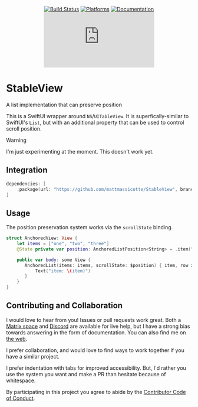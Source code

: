 <div align="center">

[![Build Status][build status badge]][build status]
[![Platforms][platforms badge]][platforms]
[![Documentation][documentation badge]][documentation]
[![Matrix][matrix badge]][matrix]

</div>

# StableView
A list implementation that can preserve position

This is a SwiftUI wrapper around `NS`/`UITableView`. It is superfically-similar to SwiftUI's `List`, but with an additional property that can be used to control scroll position.

> [!WARNING]
> I'm just experimenting at the moment. This doesn't work yet.

## Integration

```swift
dependencies: [
    .package(url: "https://github.com/mattmassicotte/StableView", branch: "main")
]
```

## Usage

The position preservation system works via the `scrollState` binding.

```swift
struct AnchoredView: View {
    let items = ["one", "two", "three"]
    @State private var position: AnchoredListPosition<String> = .item("two", offset: 2.0)

    public var body: some View {
       AnchoredList(items: items, scrollState: $position) { item, row in
           Text("item: \(item)")
       }
    }
}
```

## Contributing and Collaboration

I would love to hear from you! Issues or pull requests work great. Both a [Matrix space][matrix] and [Discord][discord] are available for live help, but I have a strong bias towards answering in the form of documentation. You can also find me on [the web](https://www.massicotte.org).

I prefer collaboration, and would love to find ways to work together if you have a similar project.

I prefer indentation with tabs for improved accessibility. But, I'd rather you use the system you want and make a PR than hesitate because of whitespace.

By participating in this project you agree to abide by the [Contributor Code of Conduct](CODE_OF_CONDUCT.md).

[build status]: https://github.com/ChimeHQ/StableView/actions
[build status badge]: https://github.com/ChimeHQ/StableView/workflows/CI/badge.svg
[platforms]: https://swiftpackageindex.com/ChimeHQ/StableView
[platforms badge]: https://img.shields.io/endpoint?url=https%3A%2F%2Fswiftpackageindex.com%2Fapi%2Fpackages%2Fmattmassicotte%2FStableView%2Fbadge%3Ftype%3Dplatforms
[documentation]: https://swiftpackageindex.com/mattmassicotte/StableView/main/documentation
[documentation badge]: https://img.shields.io/badge/Documentation-DocC-blue
[matrix]: https://matrix.to/#/%23chimehq%3Amatrix.org
[matrix badge]: https://img.shields.io/matrix/chimehq%3Amatrix.org?label=Matrix
[discord]: https://discord.gg/esFpX6sErJ
